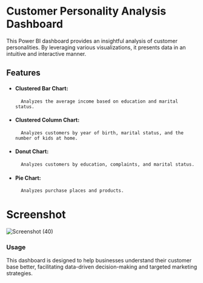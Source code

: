 # Customer Personality Analysis Dashboard
This Power BI dashboard provides an insightful analysis of customer personalities. By leveraging various visualizations, it presents data in an intuitive and interactive manner.

## Features
* ####  Clustered Bar Chart:
        Analyzes the average income based on education and marital status.
* #### Clustered Column Chart:
        Analyzes customers by year of birth, marital status, and the number of kids at home.
* #### Donut Chart:
        Analyzes customers by education, complaints, and marital status.
* #### Pie Chart:
        Analyzes purchase places and products.
  
# Screenshot
![Screenshot (40)](https://github.com/user-attachments/assets/f995028f-1dbe-45bc-b39b-8e3538aa0bb7)

### Usage
This dashboard is designed to help businesses understand their customer base better, facilitating data-driven decision-making and targeted marketing strategies.
